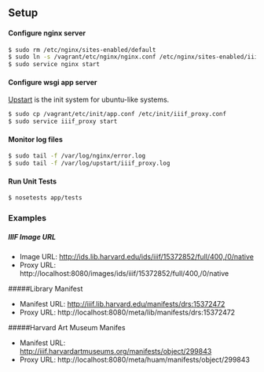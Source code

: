 ## Setup

#### Configure nginx server

```sh
$ sudo rm /etc/nginx/sites-enabled/default
$ sudo ln -s /vagrant/etc/nginx/nginx.conf /etc/nginx/sites-enabled/iiif_proxy
$ sudo service nginx start
```

#### Configure wsgi app server
[Upstart](http://upstart.ubuntu.com/) is the init system for ubuntu-like systems. 

```sh
$ sudo cp /vagrant/etc/init/app.conf /etc/init/iiif_proxy.conf
$ sudo service iiif_proxy start
```

#### Monitor log files

```sh
$ sudo tail -f /var/log/nginx/error.log
$ sudo tail -f /var/log/upstart/iiif_proxy.log 
```

#### Run Unit Tests

```sh
$ nosetests app/tests
```

### Examples

##### IIIF Image URL

- Image URL: http://ids.lib.harvard.edu/ids/iiif/15372852/full/400,/0/native
- Proxy URL: http://localhost:8080/images/ids/iiif/15372852/full/400,/0/native

#####Library Manifest

- Manifest URL: http://iiif.lib.harvard.edu/manifests/drs:15372472
- Proxy URL: http://localhost:8080/meta/lib/manifests/drs:15372472

#####Harvard Art Museum Manifes

- Manifest URL: http://iiif.harvardartmuseums.org/manifests/object/299843
- Proxy URL: http://localhost:8080/meta/huam/manifests/object/299843

